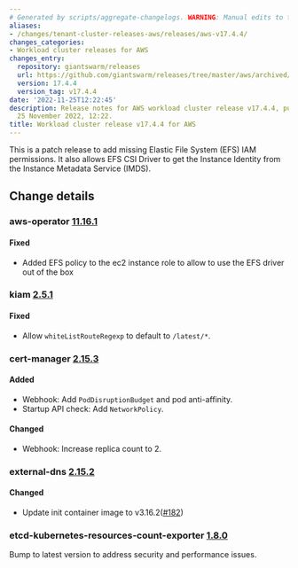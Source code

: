 ```yaml
---
# Generated by scripts/aggregate-changelogs. WARNING: Manual edits to this files will be overwritten.
aliases:
- /changes/tenant-cluster-releases-aws/releases/aws-v17.4.4/
changes_categories:
- Workload cluster releases for AWS
changes_entry:
  repository: giantswarm/releases
  url: https://github.com/giantswarm/releases/tree/master/aws/archived/v17.4.4
  version: 17.4.4
  version_tag: v17.4.4
date: '2022-11-25T12:22:45'
description: Release notes for AWS workload cluster release v17.4.4, published on
  25 November 2022, 12:22.
title: Workload cluster release v17.4.4 for AWS
---
```


This is a patch release to add missing Elastic File System (EFS) IAM permissions. It also allows EFS CSI Driver to get the Instance Identity from the Instance Metadata Service (IMDS).

## Change details


### aws-operator [11.16.1](https://github.com/giantswarm/aws-operator/releases/tag/v11.16.1)

#### Fixed
- Added EFS policy to the ec2 instance role to allow to use the EFS driver out of the box



### kiam [2.5.1](https://github.com/giantswarm/kiam-app/releases/tag/v2.5.1)

#### Fixed
- Allow `whiteListRouteRegexp` to default to `/latest/*`.



### cert-manager [2.15.3](https://github.com/giantswarm/cert-manager-app/releases/tag/v2.15.3)

#### Added
- Webhook: Add `PodDisruptionBudget` and pod anti-affinity.
- Startup  API check: Add `NetworkPolicy`.
#### Changed
- Webhook: Increase replica count to 2.



### external-dns [2.15.2](https://github.com/giantswarm/external-dns-app/releases/tag/v2.15.2)

#### Changed
- Update init container image to v3.16.2([#182](https://github.com/giantswarm/external-dns-app/pull/182))

### etcd-kubernetes-resources-count-exporter [1.8.0](https://github.com/giantswarm/etcd-kubernetes-resources-count-exporter/releases/tag/v1.8.0)

Bump to latest version to address security and performance issues.
